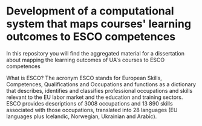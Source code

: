 # Development of a computational system that maps courses' learning outcomes to ESCO competences

In this repository you will find the aggregated material for a dissertation about mapping the learning outcomes of UA's courses to ESCO competences

What is ESCO?
The acronym ESCO stands for European Skills, Competences, Qualifications and Occupations and functions as a dictionary that describes, identifies and classifies professional occupations and skills relevant to the EU labor market and the education and training sectors. ESCO provides descriptions of 3008 occupations and 13 890 skills associated with those occupations, translated into 28 languages (EU languages plus Icelandic, Norwegian, Ukrainian and Arabic).

